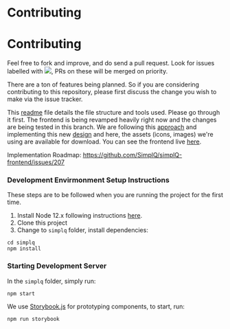 # Contributing

# Contributing

Feel free to fork and improve, and do send a pull request. Look for issues labelled with ![](https://img.shields.io/github/labels/SimplQ/simplQ-frontend/You%20Can%20Do%20This), PRs on these will be merged on priority.

There are a ton of features being planned. So if you are considering contributing to this repository, please first discuss the change you wish to make via the issue tracker.

This [readme](/simplq/readme.md) file details the file structure and tools used. Please go through it first. The frontend is being revamped heavily right now and the changes are being tested in this branch. We are following this [approach](https://github.com/SimplQ/simplQ-frontend/blob/new-frontend/simplq/readme.md) and implementing this new [design](https://xd.adobe.com/view/ad1db074-03bf-45b1-537b-98d9d524ec82-db2c/grid) and here, the assets (icons, images) we're using are available for download. You can see the frontend live [here](https://simplq.me/).

Implementation Roadmap: https://github.com/SimplQ/simplQ-frontend/issues/207

### Development Envirmonment Setup Instructions

These steps are to be followed when you are running the project for the first time.

1. Install Node 12.x following instructions [here](https://github.com/nodesource/distributions/blob/master/README.md#debinstall).
2. Clone this project
3. Change to `simplq` folder, install dependencies:

```
cd simplq
npm install
```

### Starting Development Server

In the `simplq` folder, simply run:

```
npm start
```

We use [Storybook.js](https://storybook.js.org/) for prototyping components, to start, run:

```
npm run storybook
```

